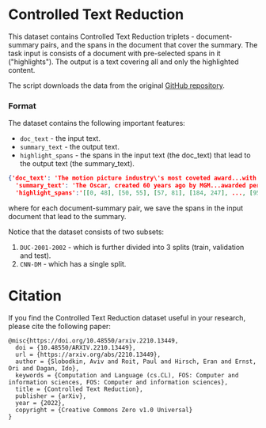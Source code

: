 # Controlled Text Reduction

This dataset contains Controlled Text Reduction triplets - document-summary pairs, and the spans in the document that cover the summary.
The task input is consists of a document with pre-selected spans in it ("highlights"). The output is a text covering all and only the highlighted content.

The script downloads the data from the original [GitHub repository](https://github.com/lovodkin93/Controlled_Text_Reduction). 

### Format

The dataset contains the following important features:
 
* `doc_text` - the input text. 
* `summary_text` - the output text. 
* `highlight_spans` - the spans in the input text (the doc_text) that lead to the output text (the summary_text). 

```json
{'doc_text': 'The motion picture industry\'s most coveted award...with 32.',
  'summary_text': 'The Oscar, created 60 years ago by MGM...awarded person (32).',
  'highlight_spans':'[[0, 48], [50, 55], [57, 81], [184, 247], ..., [953, 975], [1033, 1081]]'}
```
where for each document-summary pair, we save the spans in the input document that lead to the summary. 

Notice that the dataset consists of two subsets:
1. `DUC-2001-2002` - which is further divided into 3 splits (train, validation and test).
2. `CNN-DM` - which has a single split.

Citation
========
If you find the Controlled Text Reduction dataset useful in your research, please cite the following paper:
```
@misc{https://doi.org/10.48550/arxiv.2210.13449,
  doi = {10.48550/ARXIV.2210.13449},
  url = {https://arxiv.org/abs/2210.13449},
  author = {Slobodkin, Aviv and Roit, Paul and Hirsch, Eran and Ernst, Ori and Dagan, Ido},
  keywords = {Computation and Language (cs.CL), FOS: Computer and information sciences, FOS: Computer and information sciences},
  title = {Controlled Text Reduction},
  publisher = {arXiv},
  year = {2022},
  copyright = {Creative Commons Zero v1.0 Universal}
}

```